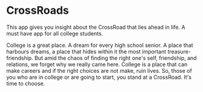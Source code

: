 # CrossRoads
This app gives you insight about the CrossRoad that lies ahead in life. A must have app for all college students.

College is a great place. A dream for every high school senior. A place that harbours dreams, a place that hides within it the most important treasure- friendship.
But amid the chaos of finding the right one's self, friendship, and relations, we forget why we really came here.
College is a place that can make careers and if the right choices are not make, ruin lives.
So, those of you who are in college or are going to start, you stand at a CrossRoad.
It's time to choose.
